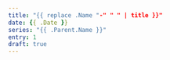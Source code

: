 ```yaml
---
title: "{{ replace .Name "-" " " | title }}"
date: {{ .Date }}
series: "{{ .Parent.Name }}"
entry: 1
draft: true
---
```


